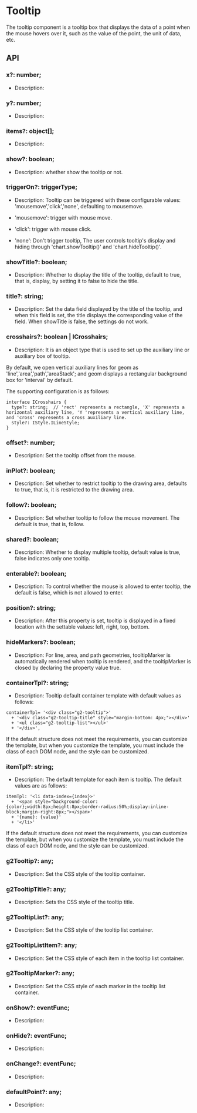 # Tooltip

The tooltip component is a tooltip box that displays the data of a point when the mouse hovers over it, such as the value of the point, the unit of data, etc.

## API

### x?: number;

- Description:

### y?: number;

- Description:

### items?: object[];

- Description:

### show?: boolean;

- Description: whether show the tooltip or not.

### triggerOn?: triggerType;

- Description: Tooltip can be triggered with these configurable values: 'mousemove','click','none', defaulting to mousemove.

- 'mousemove': trigger with mouse move.
- 'click': trigger with mouse click.
- 'none': Don't trigger tooltip, The user controls tooltip's display and hiding through 'chart.showTooltip()' and 'chart.hideTooltip()'.

### showTitle?: boolean;

- Description: Whether to display the title of the tooltip, default to true, that is, display, by setting it to false to hide the title.

### title?: string;

- Description: Set the data field displayed by the title of the tooltip, and when this field is set, the title displays the corresponding value of the field. When showTitle is false, the settings do not work.

### crosshairs?: boolean | ICrosshairs;

- Description: It is an object type that is used to set up the auxiliary line or auxiliary box of tooltip.

By default, we open vertical auxiliary lines for geom as 'line','area','path','areaStack'; and geom displays a rectangular background box for 'interval' by default.

The supporting configuration is as follows:

```
interface ICrosshairs {
  type?: string;  // 'rect' represents a rectangle, 'X' represents a horizontal auxiliary line, 'Y 'represents a vertical auxiliary line, and 'cross' represents a cross auxiliary line.
  style?: IStyle.ILineStyle;
}
```

### offset?: number;

- Description: Set the tooltip offset from the mouse.

### inPlot?: boolean;

- Description: Set whether to restrict tooltip to the drawing area, defaults to true, that is, it is restricted to the drawing area.

### follow?: boolean;

- Description: Set whether tooltip to follow the mouse movement. The default is true, that is, follow.

### shared?: boolean;

- Description: Whether to display multiple tooltip, default value is true, false indicates only one tooltip.

### enterable?: boolean;

- Description: To control whether the mouse is allowed to enter tooltip, the default is false, which is not allowed to enter.

### position?: string;

- Description: After this property is set, tooltip is displayed in a fixed location with the settable values: left, right, top, bottom.

### hideMarkers?: boolean;

- Description: For line, area, and path geometries, tooltipMarker is automatically rendered when tooltip is rendered, and the tooltipMarker is closed by declaring the property value true.

### containerTpl?: string;

- Description: Tooltip default container template with default values as follows:

```
containerTpl= '<div class="g2-tooltip">'
  + '<div class="g2-tooltip-title" style="margin-bottom: 4px;"></div>'
  + '<ul class="g2-tooltip-list"></ul>'
  + '</div>',
```

If the default structure does not meet the requirements, you can customize the template, but when you customize the template, you must include the class of each DOM node, and the style can be customized.

### itemTpl?: string;

- Description: The default template for each item is tooltip. The default values are as follows:

```
itemTpl: '<li data-index={index}>'
  + '<span style="background-color:{color};width:8px;height:8px;border-radius:50%;display:inline-block;margin-right:8px;"></span>'
  + '{name}: {value}'
  + '</li>'
```

If the default structure does not meet the requirements, you can customize the template, but when you customize the template, you must include the class of each DOM node, and the style can be customized.

### g2Tooltip?: any;

- Description: Set the CSS style of the tooltip container.

### g2TooltipTitle?: any;

- Description: Sets the CSS style of the tooltip title.

### g2TooltipList?: any;

- Description: Set the CSS style of the tooltip list container.

### g2TooltipListItem?: any;

- Description: Set the CSS style of each item in the tooltip list container.

### g2TooltipMarker?: any;

- Description: Set the CSS style of each marker in the tooltip list container.

### onShow?: eventFunc;

- Description:

### onHide?: eventFunc;

- Description:

### onChange?: eventFunc;

- Description:

### defaultPoint?: any;

- Description:
